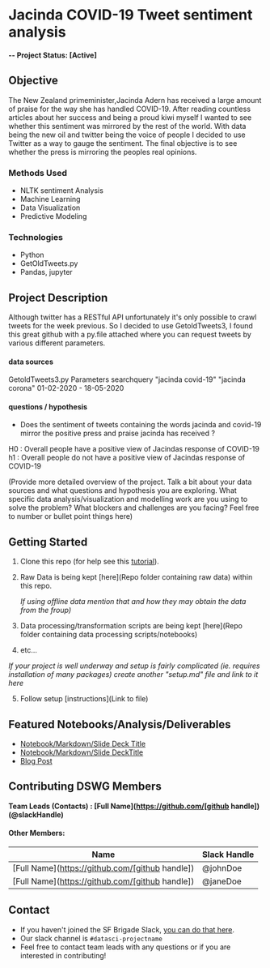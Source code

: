 


# Jacinda COVID-19 Tweet sentiment analysis 


#### -- Project Status: [Active]

## Objective
The New Zealand primeminister,Jacinda Adern has received a large amount of praise for the way she has handled COVID-19. After reading countless articles about her success and being a proud kiwi myself I wanted to see whether this sentiment was mirrored by the rest of the world. With data being the new oil and twitter being the voice of people I decided to use Twitter as a way to gauge the sentiment. The final objective is to see whether the press is mirroring the peoples real opinions. 


### Methods Used
* NLTK sentiment Analysis
* Machine Learning
* Data Visualization
* Predictive Modeling

### Technologies
* Python
* GetOldTweets.py
* Pandas, jupyter


## Project Description
Although twitter has a RESTful API unfortunately it's only possible to crawl tweets for the week previous. So I decided to use GetoldTweets3, I found this great github with a py.file attached where you can request tweets by various different parameters. 

#### data sources
GetoldTweets3.py Parameters searchquery "jacinda covid-19" "jacinda corona" 01-02-2020 - 18-05-2020 

#### questions / hypothesis 

- Does the sentiment of tweets containing the words jacinda and covid-19 mirror the positive press and praise jacinda has received ? 

H0 : Overall people have a positive view of Jacindas response of COVID-19
h1 : Overall people do not have a positive view of Jacindas response of COVID-19


(Provide more detailed overview of the project.  Talk a bit about your data sources and what questions and hypothesis you are exploring. What specific data analysis/visualization and modelling work are you using to solve the problem? What blockers and challenges are you facing?  Feel free to number or bullet point things here)


## Getting Started

1. Clone this repo (for help see this [tutorial](https://help.github.com/articles/cloning-a-repository/)).
2. Raw Data is being kept [here](Repo folder containing raw data) within this repo.

    *If using offline data mention that and how they may obtain the data from the froup)*
    
3. Data processing/transformation scripts are being kept [here](Repo folder containing data processing scripts/notebooks)
4. etc...

*If your project is well underway and setup is fairly complicated (ie. requires installation of many packages) create another "setup.md" file and link to it here*  

5. Follow setup [instructions](Link to file)

## Featured Notebooks/Analysis/Deliverables
* [Notebook/Markdown/Slide Deck Title](link)
* [Notebook/Markdown/Slide DeckTitle](link)
* [Blog Post](link)


## Contributing DSWG Members

**Team Leads (Contacts) : [Full Name](https://github.com/[github handle])(@slackHandle)**

#### Other Members:

|Name     |  Slack Handle   | 
|---------|-----------------|
|[Full Name](https://github.com/[github handle])| @johnDoe        |
|[Full Name](https://github.com/[github handle]) |     @janeDoe    |

## Contact
* If you haven't joined the SF Brigade Slack, [you can do that here](http://c4sf.me/slack).  
* Our slack channel is `#datasci-projectname`
* Feel free to contact team leads with any questions or if you are interested in contributing!